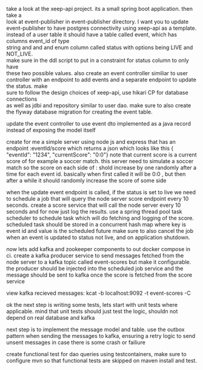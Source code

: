 take a look at the xeep-api project. its a small spring boot application. then take a  
look at event-publisher in event-publisher directory. I want you to update             
event-publisher to have postgres connectivity using xeep-api as a template. instead of 
a user table it should have a table called event, which has columns event_id of type  
string and and and enum column called status with options being LIVE and NOT_LIVE.     
make sure in the ddl script to put in a constraint for status column to only have      
these two possible values. also create an event controller similiar to user controller 
with an endpoint to add events and a separate endpoint to update the status. make     
sure to follow the design choices of xeep-api, use hikari CP for database connections  
as well as jdbi and repository similar to user dao. make sure to also create the
flyway database migration for creating the event table.


update the event controller to use event dto implemented as a java record instead of
exposing the model itself


create for me a simple server using node js and express that has an endpoint :eventId/score which returns a json which looks like this
{ "eventId": "1234", "currentScore": "0:0"}  note that current score is a current score of for example a soccer match. this 
server need to simulate a soccer match so the score on each side of : shold increase
by one randomly after a time for each event id. basically when first called it will
be 0:0 , but then after a while it should randomly increase the score of some side


when the update event endpoint is called, if the status is set to live we need
to schedule a job that will query the node server score endpoint every 10 seconds.
create a score service that will call the node server every 10 seconds and for now just log the results.
use a spring thread pool task scheduler to schedule task which will do fetching and logging of the score.
scheduled task should be stored in a concurrent hash map where key is event id and value is the scheduled future
make sure to also cancel the job when an event is updated to status not live, and on application shutdown.

now lets add kafka and zookeeper components to out docker compose in ci. create a kafka producer service to send
messages fetched from the node server to a kafka topic called event-scores but make it configurable.
the producer should be injected into the scheduled job service and the message should be sent to kafka once
the score is fetched from the score service

view kafka recieved messages:
kcat -b localhost:9092 -t event-scores -C

ok the next step is writing some tests, lets start with unit tests where applicable.
mind that unit tests should just test the logic, shouldn not depend on real database
and kafka

next step is to implement the message model and table. use the outbox pattern when 
sending the messages to kafka, ensuring a retry logic to send unsent messages in case 
there is some crash or failiure

create functional test for dao queries using testcontainers, make sure to configure mvn so that functional tests are skipped
on maven install and test.